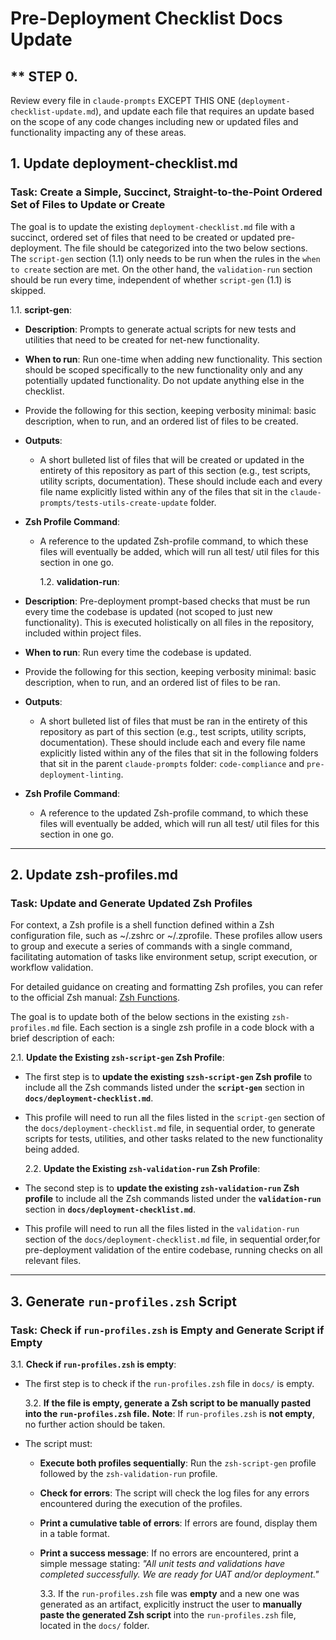 # Pre-Deployment Checklist Docs Update

## \*\* STEP 0.

Review every file in `claude-prompts` EXCEPT THIS ONE (`deployment-checklist-update.md`), and update each file that requires an update based on the scope of any code changes including new or updated files and functionality impacting any of these areas.

## **1. Update deployment-checklist.md**

### **Task: Create a Simple, Succinct, Straight-to-the-Point Ordered Set of Files to Update or Create**

The goal is to update the existing `deployment-checklist.md` file with a succinct, ordered set of files that need to be created or updated pre-deployment. The file should be categorized into the two below sections. The `script-gen` section (1.1) only needs to be run when the rules in the `when to create` section are met. On the other hand, the `validation-run` section should be run every time, independent of whether `script-gen` (1.1) is skipped.

1.1. **script-gen**:

- **Description**: Prompts to generate actual scripts for new tests and utilities that need to be created for net-new functionality.
- **When to run**: Run one-time when adding new functionality. This section should be scoped specifically to the new functionality only and any potentially updated functionality. Do not update anything else in the checklist.
- Provide the following for this section, keeping verbosity minimal: basic description, when to run, and an ordered list of files to be created.
- **Outputs**:
  - A short bulleted list of files that will be created or updated in the entirety of this repository as part of this section (e.g., test scripts, utility scripts, documentation). These should include each and every file name explicitly listed within any of the files that sit in the `claude-prompts/tests-utils-create-update` folder.
- **Zsh Profile Command**:
  - A reference to the updated Zsh-profile command, to which these files will eventually be added, which will run all test/ util files for this section in one go.

    1.2. **validation-run**:

- **Description**: Pre-deployment prompt-based checks that must be run every time the codebase is updated (not scoped to just new functionality). This is executed holistically on all files in the repository, included within project files.
- **When to run**: Run every time the codebase is updated.
- Provide the following for this section, keeping verbosity minimal: basic description, when to run, and an ordered list of files to be ran.
- **Outputs**:
  - A short bulleted list of files that must be ran in the entirety of this repository as part of this section (e.g., test scripts, utility scripts, documentation). These should include each and every file name explicitly listed within any of the files that sit in the following folders that sit in the parent `claude-prompts` folder: `code-compliance` and `pre-deployment-linting`.
- **Zsh Profile Command**:
  - A reference to the updated Zsh-profile command, to which these files will eventually be added, which will run all test/ util files for this section in one go.

---

## **2. Update zsh-profiles.md**

### **Task: Update and Generate Updated Zsh Profiles**

For context, a Zsh profile is a shell function defined within a Zsh configuration file, such as ~/.zshrc or ~/.zprofile. These profiles allow users to group and execute a series of commands with a single command, facilitating automation of tasks like environment setup, script execution, or workflow validation.

For detailed guidance on creating and formatting Zsh profiles, you can refer to the official Zsh manual: [Zsh Functions]('https://zsh.sourceforge.io/Doc/Release/Functions.html').

The goal is to update both of the below sections in the existing `zsh-profiles.md` file. Each section is a single zsh profile in a code block with a brief description of each:

2.1. **Update the Existing `zsh-script-gen` Zsh Profile**:

- The first step is to **update the existing `szsh-script-gen` Zsh profile** to include all the Zsh commands listed under the **`script-gen`** section in **`docs/deployment-checklist.md`**.
- This profile will need to run all the files listed in the `script-gen` section of the `docs/deployment-checklist.md` file, in sequential order, to generate scripts for tests, utilities, and other tasks related to the new functionality being added.

  2.2. **Update the Existing `zsh-validation-run` Zsh Profile**:

- The second step is to **update the existing `zsh-validation-run` Zsh profile** to include all the Zsh commands listed under the **`validation-run`** section in **`docs/deployment-checklist.md`**.
- This profile will need to run all the files listed in the `validation-run` section of the `docs/deployment-checklist.md` file, in sequential order,for pre-deployment validation of the entire codebase, running checks on all relevant files.

---

## **3. Generate `run-profiles.zsh` Script**

### **Task: Check if `run-profiles.zsh` is Empty and Generate Script if Empty**

3.1. **Check if `run-profiles.zsh` is empty**:

- The first step is to check if the `run-profiles.zsh` file in `docs/` is empty.

  3.2. **If the file is empty, generate a **Zsh script** to be manually pasted into the `run-profiles.zsh` file.**
  **Note**: If `run-profiles.zsh` is **not empty**, no further action should be taken.

- The script must:
  - **Execute both profiles sequentially**: Run the `zsh-script-gen` profile followed by the `zsh-validation-run` profile.
  - **Check for errors**: The script will check the log files for any errors encountered during the execution of the profiles.
  - **Print a cumulative table of errors**: If errors are found, display them in a table format.
  - **Print a success message**: If no errors are encountered, print a simple message stating: _"All unit tests and validations have completed successfully. We are ready for UAT and/or deployment."_

    3.3. If the `run-profiles.zsh` file was **empty** and a new one was generated as an artifact, explicitly instruct the user to **manually paste the generated Zsh script** into the `run-profiles.zsh` file, located in the `docs/` folder.
